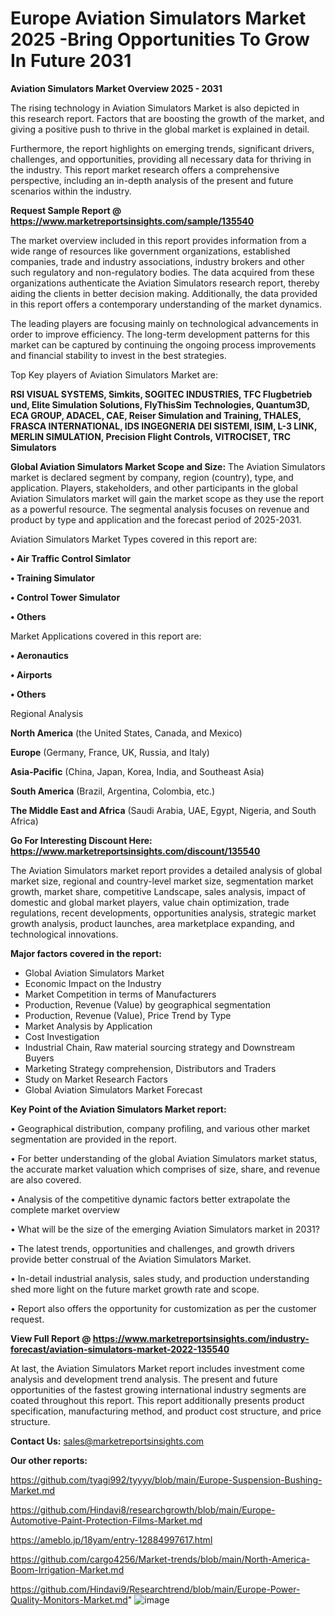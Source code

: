 # Europe Aviation Simulators Market 2025 -Bring Opportunities To Grow In Future 2031

<Strong> Aviation Simulators Market Overview 2025 - 2031</strong>

The rising technology in Aviation Simulators Market is also depicted in this research report. Factors that are boosting the growth of the market, and giving a positive push to thrive in the global market is explained in detail.

Furthermore, the report highlights on emerging trends, significant drivers, challenges, and opportunities, providing all necessary data for thriving in the industry. This report market research offers a comprehensive perspective, including an in-depth analysis of the present and future scenarios within the industry.

<strong>Request Sample Report @ <a href=https://www.marketreportsinsights.com/sample/135540>https://www.marketreportsinsights.com/sample/135540</a></strong>

The market overview included in this report provides information from a wide range of resources like government organizations, established companies, trade and industry associations, industry brokers and other such regulatory and non-regulatory bodies. The data acquired from these organizations authenticate the Aviation Simulators research report, thereby aiding the clients in better decision making. Additionally, the data provided in this report offers a contemporary understanding of the market dynamics.

The leading players are focusing mainly on technological advancements in order to improve efficiency. The long-term development patterns for this market can be captured by continuing the ongoing process improvements and financial stability to invest in the best strategies.

Top Key players of Aviation Simulators Market are:

<strong>RSI VISUAL SYSTEMS, Simkits, SOGITEC INDUSTRIES, TFC Flugbetrieb und, Elite Simulation Solutions, FlyThisSim Technologies, Quantum3D, ECA GROUP, ADACEL, CAE, Reiser Simulation and Training, THALES, FRASCA INTERNATIONAL, IDS INGEGNERIA DEI SISTEMI, ISIM, L-3 LINK, MERLIN SIMULATION, Precision Flight Controls, VITROCISET, TRC Simulators</strong>

<strong><b>Global Aviation Simulators Market Scope and Size:</b></strong>
The Aviation Simulators market is declared segment by company, region (country), type, and application. Players, stakeholders, and other participants in the global Aviation Simulators market will gain the market scope as they use the report as a powerful resource. The segmental analysis focuses on revenue and product by type and application and the forecast period of 2025-2031.

Aviation Simulators Market Types covered in this report are:

<strong>• Air Traffic Control Simlator

• Training Simulator

• Control Tower Simulator

• Others</strong>

Market Applications covered in this report are:

<strong>• Aeronautics

• Airports

• Others</strong> 

Regional Analysis

<strong>North America</strong> (the United States, Canada, and Mexico)

<strong>Europe</strong> (Germany, France, UK, Russia, and Italy)

<strong>Asia-Pacific</strong> (China, Japan, Korea, India, and Southeast Asia)

<strong>South America</strong> (Brazil, Argentina, Colombia, etc.)

<strong>The Middle East and Africa</strong> (Saudi Arabia, UAE, Egypt, Nigeria, and South Africa)

<strong>Go For Interesting Discount Here: <a href=https://www.marketreportsinsights.com/discount/135540>https://www.marketreportsinsights.com/discount/135540</a></strong>

The Aviation Simulators market report provides a detailed analysis of global market size, regional and country-level market size, segmentation market growth, market share, competitive Landscape, sales analysis, impact of domestic and global market players, value chain optimization, trade regulations, recent developments, opportunities analysis, strategic market growth analysis, product launches, area marketplace expanding, and technological innovations.

<strong><b>Major factors covered in the report:</b></strong>
<ul>
  <li>Global Aviation Simulators Market </li>
  <li>Economic Impact on the Industry</li>
  <li>Market Competition in terms of Manufacturers</li>
  <li>Production, Revenue (Value) by geographical segmentation</li>
  <li>Production, Revenue (Value), Price Trend by Type</li>
  <li>Market Analysis by Application</li>
  <li>Cost Investigation</li>
  <li>Industrial Chain, Raw material sourcing strategy and Downstream Buyers</li>
  <li>Marketing Strategy comprehension, Distributors and Traders</li>
  <li>Study on Market Research Factors</li>
  <li>Global Aviation Simulators Market Forecast</li>
</ul>

<strong><b>Key Point of the Aviation Simulators Market report:</b></strong>

• Geographical distribution, company profiling, and various other market segmentation are provided in the report.

• For better understanding of the global Aviation Simulators market status, the accurate market valuation which comprises of size, share, and revenue are also covered.

• Analysis of the competitive dynamic factors better extrapolate the complete market overview

• What will be the size of the emerging Aviation Simulators market in 2031?

• The latest trends, opportunities and challenges, and growth drivers provide better construal of the Aviation Simulators Market.

• In-detail industrial analysis, sales study, and production understanding shed more light on the future market growth rate and scope.

• Report also offers the opportunity for customization as per the customer request.

<strong><b>View Full Report @ <a href=https://www.marketreportsinsights.com/industry-forecast/aviation-simulators-market-2022-135540>https://www.marketreportsinsights.com/industry-forecast/aviation-simulators-market-2022-135540</a></b></strong>


At last, the Aviation Simulators Market report includes investment come analysis and development trend analysis. The present and future opportunities of the fastest growing international industry segments are coated throughout this report. This report additionally presents product specification, manufacturing method, and product cost structure, and price structure.

<strong>Contact Us:</strong>
sales@marketreportsinsights.com

<strong>Our other reports:</strong>

<a href=https://github.com/tyagi992/tyyyy/blob/main/Europe-Suspension-Bushing-Market.md>https://github.com/tyagi992/tyyyy/blob/main/Europe-Suspension-Bushing-Market.md</a>

<a href=https://github.com/Hindavi8/researchgrowth/blob/main/Europe-Automotive-Paint-Protection-Films-Market.md>https://github.com/Hindavi8/researchgrowth/blob/main/Europe-Automotive-Paint-Protection-Films-Market.md</a>

<a href=https://ameblo.jp/18yam/entry-12884997617.html>https://ameblo.jp/18yam/entry-12884997617.html</a>

<a href=https://github.com/cargo4256/Market-trends/blob/main/North-America-Boom-Irrigation-Market.md>https://github.com/cargo4256/Market-trends/blob/main/North-America-Boom-Irrigation-Market.md</a>

<a href=https://github.com/Hindavi9/Researchtrend/blob/main/Europe-Power-Quality-Monitors-Market.md>https://github.com/Hindavi9/Researchtrend/blob/main/Europe-Power-Quality-Monitors-Market.md</a>"
![image](https://github.com/user-attachments/assets/4157623f-eae4-4735-8d7b-4f34c3411fcb)
